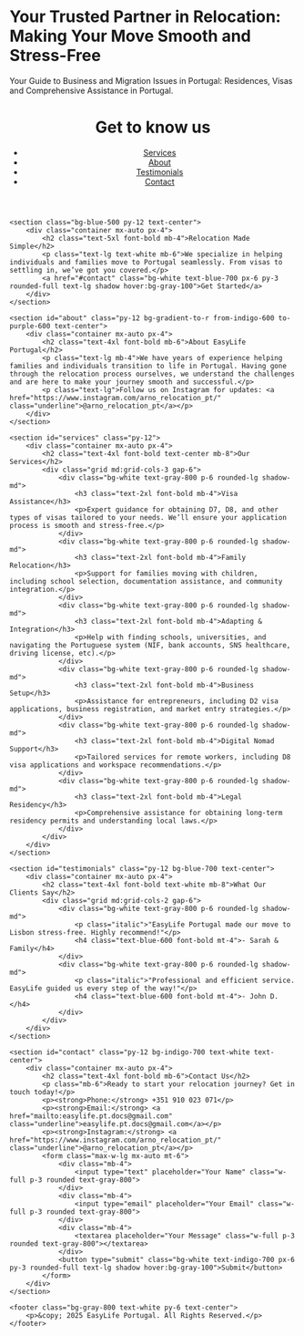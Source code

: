 # Your Trusted Partner in Relocation: Making Your Move Smooth and Stress-Free
Your Guide to Business and Migration Issues in Portugal: Residences, Visas and Comprehensive Assistance in Portugal.
<!DOCTYPE html>
<html lang="en">
<head>
    <meta charset="UTF-8">
    <meta name="viewport" content="width=device-width, initial-scale=1.0">
    <title>EasyLife Portugal - Relocation Made Simple</title>
    <link href="https://cdn.jsdelivr.net/npm/tailwindcss@2.2.19/dist/tailwind.min.css" rel="stylesheet">
</head>
<body class="bg-gradient-to-r from-blue-500 to-indigo-600 font-sans text-white">
    <header class="bg-blue-700 py-6">
        <div class="container mx-auto flex justify-between items-center px-4">
            <h1 class="text-3xl font-bold">Get to know us</h1>
            <nav>
                <ul class="flex space-x-4">
                    <li><a href="#services" class="hover:underline">Services</a></li>
                    <li><a href="#about" class="hover:underline">About</a></li>
                    <li><a href="#testimonials" class="hover:underline">Testimonials</a></li>
                    <li><a href="#contact" class="hover:underline">Contact</a></li>
                </ul>
            </nav>
        </div>
    </header>

    <section class="bg-blue-500 py-12 text-center">
        <div class="container mx-auto px-4">
            <h2 class="text-5xl font-bold mb-4">Relocation Made Simple</h2>
            <p class="text-lg text-white mb-6">We specialize in helping individuals and families move to Portugal seamlessly. From visas to settling in, we’ve got you covered.</p>
            <a href="#contact" class="bg-white text-blue-700 px-6 py-3 rounded-full text-lg shadow hover:bg-gray-100">Get Started</a>
        </div>
    </section>

    <section id="about" class="py-12 bg-gradient-to-r from-indigo-600 to-purple-600 text-center">
        <div class="container mx-auto px-4">
            <h2 class="text-4xl font-bold mb-6">About EasyLife Portugal</h2>
            <p class="text-lg mb-4">We have years of experience helping families and individuals transition to life in Portugal. Having gone through the relocation process ourselves, we understand the challenges and are here to make your journey smooth and successful.</p>
            <p class="text-lg">Follow us on Instagram for updates: <a href="https://www.instagram.com/arno_relocation_pt/" class="underline">@arno_relocation_pt</a></p>
        </div>
    </section>

    <section id="services" class="py-12">
        <div class="container mx-auto px-4">
            <h2 class="text-4xl font-bold text-center mb-8">Our Services</h2>
            <div class="grid md:grid-cols-3 gap-6">
                <div class="bg-white text-gray-800 p-6 rounded-lg shadow-md">
                    <h3 class="text-2xl font-bold mb-4">Visa Assistance</h3>
                    <p>Expert guidance for obtaining D7, D8, and other types of visas tailored to your needs. We’ll ensure your application process is smooth and stress-free.</p>
                </div>
                <div class="bg-white text-gray-800 p-6 rounded-lg shadow-md">
                    <h3 class="text-2xl font-bold mb-4">Family Relocation</h3>
                    <p>Support for families moving with children, including school selection, documentation assistance, and community integration.</p>
                </div>
                <div class="bg-white text-gray-800 p-6 rounded-lg shadow-md">
                    <h3 class="text-2xl font-bold mb-4">Adapting & Integration</h3>
                    <p>Help with finding schools, universities, and navigating the Portuguese system (NIF, bank accounts, SNS healthcare, driving license, etc).</p>
                </div>
                <div class="bg-white text-gray-800 p-6 rounded-lg shadow-md">
                    <h3 class="text-2xl font-bold mb-4">Business Setup</h3>
                    <p>Assistance for entrepreneurs, including D2 visa applications, business registration, and market entry strategies.</p>
                </div>
                <div class="bg-white text-gray-800 p-6 rounded-lg shadow-md">
                    <h3 class="text-2xl font-bold mb-4">Digital Nomad Support</h3>
                    <p>Tailored services for remote workers, including D8 visa applications and workspace recommendations.</p>
                </div>
                <div class="bg-white text-gray-800 p-6 rounded-lg shadow-md">
                    <h3 class="text-2xl font-bold mb-4">Legal Residency</h3>
                    <p>Comprehensive assistance for obtaining long-term residency permits and understanding local laws.</p>
                </div>
            </div>
        </div>
    </section>

    <section id="testimonials" class="py-12 bg-blue-700 text-center">
        <div class="container mx-auto px-4">
            <h2 class="text-4xl font-bold text-white mb-8">What Our Clients Say</h2>
            <div class="grid md:grid-cols-2 gap-6">
                <div class="bg-white text-gray-800 p-6 rounded-lg shadow-md">
                    <p class="italic">"EasyLife Portugal made our move to Lisbon stress-free. Highly recommend!"</p>
                    <h4 class="text-blue-600 font-bold mt-4">- Sarah & Family</h4>
                </div>
                <div class="bg-white text-gray-800 p-6 rounded-lg shadow-md">
                    <p class="italic">"Professional and efficient service. EasyLife guided us every step of the way!"</p>
                    <h4 class="text-blue-600 font-bold mt-4">- John D.</h4>
                </div>
            </div>
        </div>
    </section>

    <section id="contact" class="py-12 bg-indigo-700 text-white text-center">
        <div class="container mx-auto px-4">
            <h2 class="text-4xl font-bold mb-6">Contact Us</h2>
            <p class="mb-6">Ready to start your relocation journey? Get in touch today!</p>
            <p><strong>Phone:</strong> +351 910 023 071</p>
            <p><strong>Email:</strong> <a href="mailto:easylife.pt.docs@gmail.com" class="underline">easylife.pt.docs@gmail.com</a></p>
            <p><strong>Instagram:</strong> <a href="https://www.instagram.com/arno_relocation_pt/" class="underline">@arno_relocation_pt</a></p>
            <form class="max-w-lg mx-auto mt-6">
                <div class="mb-4">
                    <input type="text" placeholder="Your Name" class="w-full p-3 rounded text-gray-800">
                </div>
                <div class="mb-4">
                    <input type="email" placeholder="Your Email" class="w-full p-3 rounded text-gray-800">
                </div>
                <div class="mb-4">
                    <textarea placeholder="Your Message" class="w-full p-3 rounded text-gray-800"></textarea>
                </div>
                <button type="submit" class="bg-white text-indigo-700 px-6 py-3 rounded-full text-lg shadow hover:bg-gray-100">Submit</button>
            </form>
        </div>
    </section>

    <footer class="bg-gray-800 text-white py-6 text-center">
        <p>&copy; 2025 EasyLife Portugal. All Rights Reserved.</p>
    </footer>
</body>
</html>
